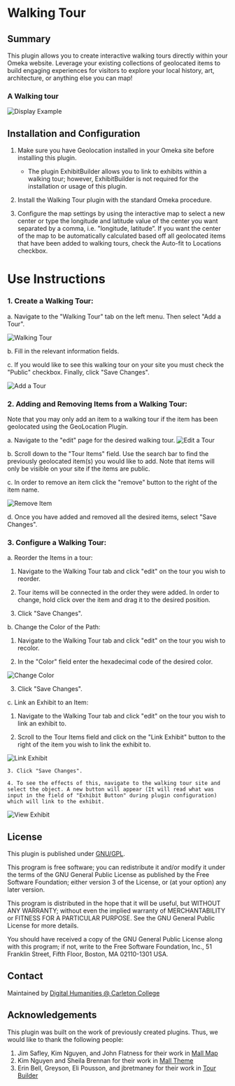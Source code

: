 # Walking Tour

## Summary

This plugin allows you to create interactive walking tours directly within your Omeka website. Leverage your existing collections of geolocated items to build engaging experiences for visitors to explore your local history, art, architecture, or anything else you can map!

### A Walking tour

![Display Example](https://github.com/DigitalCarleton/WalkingTour/blob/3-update-readme-to-reflect-latest-functionality/images/walkingTourImg.png)

## Installation and Configuration

1. Make sure you have Geolocation installed in your Omeka site before installing this plugin.
    * The plugin ExhibitBuilder allows you to link to exhibits within a walking tour; however, ExhibitBuilder is not required for the installation or usage of this plugin.

2. Install the Walking Tour plugin with the standard Omeka procedure.

3. Configure the map settings by using the interactive map to select a new center or type the longitude and latitude value of the center you want separated by a comma, i.e. "longitude, latitude”. If you want the center of the map to be automatically calculated based off all geolocated items that have been added to walking tours, check the Auto-fit to Locations checkbox.

# Use Instructions

### 1. Create a Walking Tour:
   
a. Navigate to the "Walking Tour" tab on the left menu. Then select "Add a Tour". 

![Walking Tour](https://github.com/DigitalCarleton/WalkingTour/blob/3-update-readme-to-reflect-latest-functionality/images/WakingTourTab.png)

b. Fill in the relevant information fields.

c.  If you would like to see this walking tour on your site you must check the "Public" checkbox. Finally, click "Save Changes".

![Add a Tour](https://github.com/DigitalCarleton/WalkingTour/blob/3-update-readme-to-reflect-latest-functionality/images/AddATour.png)

### 2. Adding and Removing Items from a Walking Tour:
Note that you may only add an item to a walking tour if the item has been geolocated using the GeoLocation Plugin.

a. Navigate to the "edit" page for the desired walking tour.
![Edit a Tour](https://github.com/DigitalCarleton/WalkingTour/blob/3-update-readme-to-reflect-latest-functionality/images/EditTour.png)

b. Scroll down to the "Tour Items" field. Use the search bar to find the previously geolocated item(s) you would like to add. Note that items will only be visible on your site if the items are public.

c. In order to remove an item click the "remove" button to the right of the item name.

![Remove Item](https://github.com/DigitalCarleton/WalkingTour/blob/3-update-readme-to-reflect-latest-functionality/images/RemoveItem.png)

d. Once you have added and removed all the desired items, select "Save Changes".

### 3. Configure a Walking Tour:
  
a. Reorder the Items in a tour: 
    
1. Navigate to the Walking Tour tab and click "edit" on the tour you wish to reorder.

2. Tour items will be connected in the order they were added. In order to change, hold click over the item and drag it to the desired position.

3. Click "Save Changes".

b. Change the Color of the Path:
1. Navigate to the Walking Tour tab and click "edit" on the tour you wish to recolor.

2. In the "Color" field enter the hexadecimal code of the desired color.

![Change Color](https://github.com/DigitalCarleton/WalkingTour/blob/3-update-readme-to-reflect-latest-functionality/images/ChangeColor.png)

3. Click "Save Changes".

c. Link an Exhibit to an Item:
1. Navigate to the Walking Tour tab and click "edit" on the tour you wish to link an exhibit to.

2. Scroll to the Tour Items field and click on the "Link Exhibit" button to the right of the item you wish to link the exhibit to.

![Link Exhibit](https://github.com/DigitalCarleton/WalkingTour/blob/3-update-readme-to-reflect-latest-functionality/images/LinkEhibit.png)

    3. Click "Save Changes".

    4. To see the effects of this, navigate to the walking tour site and select the object. A new button will appear (It will read what was input in the field of "Exhibit Button" during plugin configuration) which will link to the exhibit.

![View Exhibit](https://github.com/DigitalCarleton/WalkingTour/blob/3-update-readme-to-reflect-latest-functionality/images/ViewExhibit.png)   

## License

This plugin is published under [GNU/GPL](https://www.gnu.org/licenses/gpl-3.0.html).

This program is free software; you can redistribute it and/or modify it under the terms of the GNU General Public License as published by the Free Software Foundation; either version 3 of the License, or (at your option) any later version.

This program is distributed in the hope that it will be useful, but WITHOUT ANY WARRANTY; without even the implied warranty of MERCHANTABILITY or FITNESS FOR A PARTICULAR PURPOSE. See the GNU General Public License for more details.

You should have received a copy of the GNU General Public License along with this program; if not, write to the Free Software Foundation, Inc., 51 Franklin Street, Fifth Floor, Boston, MA 02110-1301 USA.

## Contact

Maintained by [Digital Humanities @ Carleton College](https://www.carleton.edu/digital-humanities/)

 
## Acknowledgements
This plugin was built on the work of previously created plugins. Thus, we would like to thank the following people:

1. Jim Safley, Kim Nguyen, and John Flatness for their work in [Mall Map](https://github.com/omeka/MallMap.git)
2. Kim Nguyen and Sheila Brennan for their work in [Mall Theme](https://github.com/chnm/mall-theme.git)
3. Erin Bell, Greyson, Eli Pousson, and jbretmaney for their work in [Tour Builder](https://github.com/CPHDH/Curatescape/tree/master/plugins/TourBuilder)



